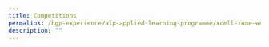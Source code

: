 ```yaml
---
title: Competitions
permalink: /hgp-experience/alp-applied-learning-programme/xcell-zone-website/competitions/
description: ""
---
```

